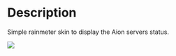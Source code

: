 # Description
Simple rainmeter skin to display the Aion servers status. 

![](http://i.imgur.com/XGJjbEX.png)  

